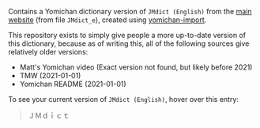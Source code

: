 Contains a Yomichan dictionary version of `JMdict (English)`
from the [main website](https://www.edrdg.org/wiki/index.php/JMdict-EDICT_Dictionary_Project)
(from file `JMdict_e`),
created using [yomichan-import](https://github.com/FooSoft/yomichan-import).

This repository exists to simply give people a more up-to-date version of this dictionary,
because as of writing this, all of the following sources give relatively older versions:
- Matt's Yomichan video (Exact version not found, but likely before 2021)
- TMW (2021-01-01)
- Yomichan README (2021-01-01)

To see your current version of `JMdict (English)`,
hover over this entry:
> ＪＭｄｉｃｔ
